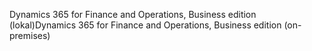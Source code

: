 <span data-ttu-id="7c7f5-101">Dynamics 365 for Finance and Operations, Business edition (lokal)</span><span class="sxs-lookup"><span data-stu-id="7c7f5-101">Dynamics 365 for Finance and Operations, Business edition (on-premises)</span></span>

